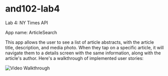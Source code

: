 # and102-lab4
Lab 4: NY Times API

App name: ArticleSearch

This app allows the user to see a list of article abstracts, with the article title, description, and media photo.
When they tap on a specific article, it will navigate them to a details screen with the same information, 
along with the article's author.
Here's a walkthrough of implemented user stories:

<img src='https://media.giphy.com/media/v1.Y2lkPTc5MGI3NjExYjQ3MTQ2ZWYxOTU5MWE5YmRlNjMyMThlMWE3ZGExYTdiOGZlMjZjOCZjdD1n/fyXUUez9YkxWNbLqTg/giphy.gif' title='Video Walkthrough' width='' alt='Video Walkthrough' />

